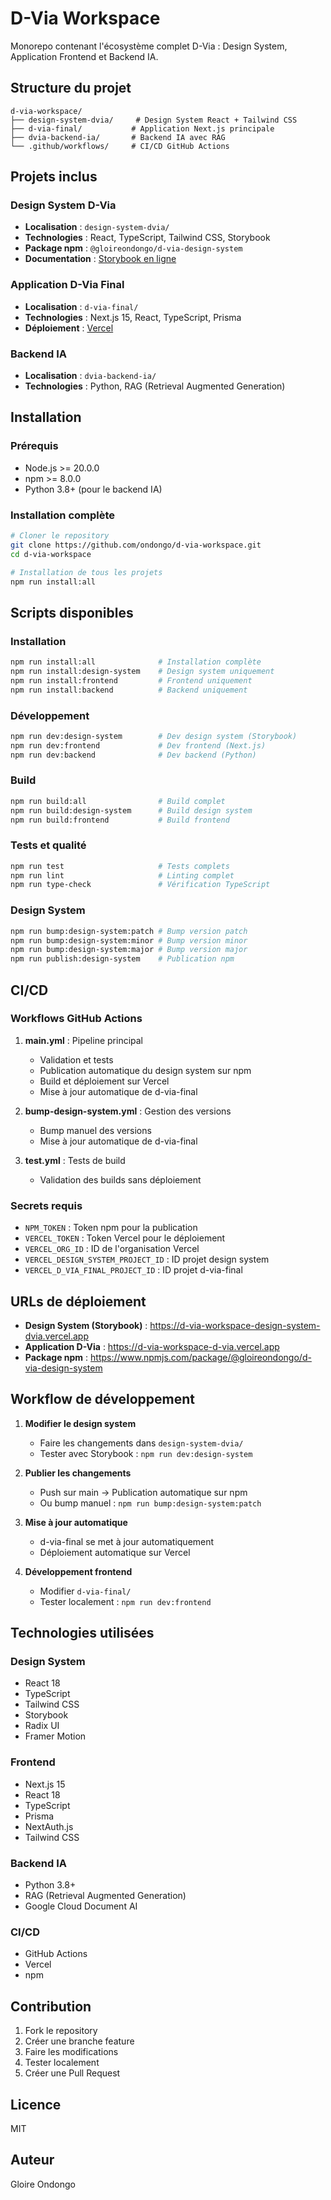 # D-Via Workspace

Monorepo contenant l'écosystème complet D-Via : Design System, Application Frontend et Backend IA.

## Structure du projet

```
d-via-workspace/
├── design-system-dvia/     # Design System React + Tailwind CSS
├── d-via-final/           # Application Next.js principale
├── dvia-backend-ia/       # Backend IA avec RAG
└── .github/workflows/     # CI/CD GitHub Actions
```

## Projets inclus

### Design System D-Via
- **Localisation** : `design-system-dvia/`
- **Technologies** : React, TypeScript, Tailwind CSS, Storybook
- **Package npm** : `@gloireondongo/d-via-design-system`
- **Documentation** : [Storybook en ligne](https://d-via-workspace-design-system-dvia.vercel.app)

### Application D-Via Final
- **Localisation** : `d-via-final/`
- **Technologies** : Next.js 15, React, TypeScript, Prisma
- **Déploiement** : [Vercel](https://d-via-workspace-d-via.vercel.app)

### Backend IA
- **Localisation** : `dvia-backend-ia/`
- **Technologies** : Python, RAG (Retrieval Augmented Generation)

## Installation

### Prérequis
- Node.js >= 20.0.0
- npm >= 8.0.0
- Python 3.8+ (pour le backend IA)

### Installation complète
```bash
# Cloner le repository
git clone https://github.com/ondongo/d-via-workspace.git
cd d-via-workspace

# Installation de tous les projets
npm run install:all
```

## Scripts disponibles

### Installation
```bash
npm run install:all              # Installation complète
npm run install:design-system    # Design system uniquement
npm run install:frontend         # Frontend uniquement
npm run install:backend          # Backend uniquement
```

### Développement
```bash
npm run dev:design-system        # Dev design system (Storybook)
npm run dev:frontend             # Dev frontend (Next.js)
npm run dev:backend              # Dev backend (Python)
```

### Build
```bash
npm run build:all                # Build complet
npm run build:design-system      # Build design system
npm run build:frontend           # Build frontend
```

### Tests et qualité
```bash
npm run test                     # Tests complets
npm run lint                     # Linting complet
npm run type-check               # Vérification TypeScript
```

### Design System
```bash
npm run bump:design-system:patch # Bump version patch
npm run bump:design-system:minor # Bump version minor
npm run bump:design-system:major # Bump version major
npm run publish:design-system    # Publication npm
```

## CI/CD

### Workflows GitHub Actions

1. **main.yml** : Pipeline principal
   - Validation et tests
   - Publication automatique du design system sur npm
   - Build et déploiement sur Vercel
   - Mise à jour automatique de d-via-final

2. **bump-design-system.yml** : Gestion des versions
   - Bump manuel des versions
   - Mise à jour automatique de d-via-final

3. **test.yml** : Tests de build
   - Validation des builds sans déploiement

### Secrets requis

- `NPM_TOKEN` : Token npm pour la publication
- `VERCEL_TOKEN` : Token Vercel pour le déploiement
- `VERCEL_ORG_ID` : ID de l'organisation Vercel
- `VERCEL_DESIGN_SYSTEM_PROJECT_ID` : ID projet design system
- `VERCEL_D_VIA_FINAL_PROJECT_ID` : ID projet d-via-final

## URLs de déploiement

- **Design System (Storybook)** : https://d-via-workspace-design-system-dvia.vercel.app
- **Application D-Via** : https://d-via-workspace-d-via.vercel.app
- **Package npm** : https://www.npmjs.com/package/@gloireondongo/d-via-design-system

## Workflow de développement

1. **Modifier le design system**
   - Faire les changements dans `design-system-dvia/`
   - Tester avec Storybook : `npm run dev:design-system`

2. **Publier les changements**
   - Push sur main → Publication automatique sur npm
   - Ou bump manuel : `npm run bump:design-system:patch`

3. **Mise à jour automatique**
   - d-via-final se met à jour automatiquement
   - Déploiement automatique sur Vercel

4. **Développement frontend**
   - Modifier `d-via-final/`
   - Tester localement : `npm run dev:frontend`

## Technologies utilisées

### Design System
- React 18
- TypeScript
- Tailwind CSS
- Storybook
- Radix UI
- Framer Motion

### Frontend
- Next.js 15
- React 18
- TypeScript
- Prisma
- NextAuth.js
- Tailwind CSS

### Backend IA
- Python 3.8+
- RAG (Retrieval Augmented Generation)
- Google Cloud Document AI

### CI/CD
- GitHub Actions
- Vercel
- npm

## Contribution

1. Fork le repository
2. Créer une branche feature
3. Faire les modifications
4. Tester localement
5. Créer une Pull Request

## Licence

MIT

## Auteur

Gloire Ondongo